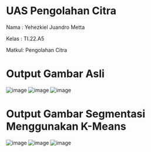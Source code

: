 # UAS Pengolahan Citra

Nama  :  Yehezkiel Juandro Metta

Kelas : TI.22.A5

Matkul: Pengolahan Citra

# Output Gambar Asli

![image](https://github.com/user-attachments/assets/fab91bbc-d846-4ad2-b940-de2f44b944d9) ![image](https://github.com/user-attachments/assets/d3d197fe-9d8d-4684-90e9-752a34b33e87) ![image](https://github.com/user-attachments/assets/18796a2c-d056-4684-ba76-a72f902ed9e9)


# Output Gambar Segmentasi Menggunakan K-Means 

![image](https://github.com/user-attachments/assets/3db0fa72-38d3-4680-8bd0-0d528fcc8da6) ![image](https://github.com/user-attachments/assets/a3fd6f54-7a0a-4bf0-9939-7e6c2b42b7b2) ![image](https://github.com/user-attachments/assets/8b68617a-3608-4f20-8542-44f77f0bcdd4)






